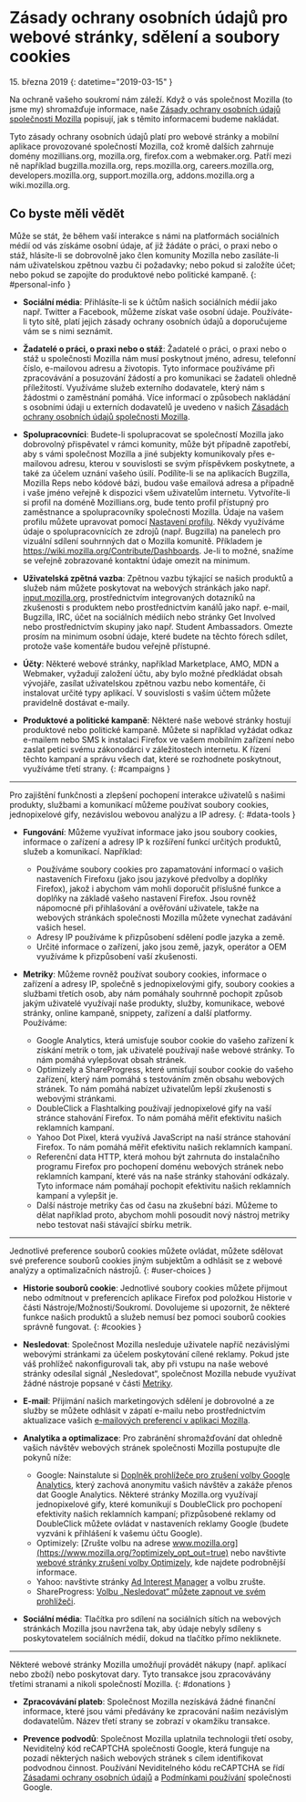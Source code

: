 # Zásady ochrany osobních údajů pro webové stránky, sdělení a soubory cookies

15\. března 2019
{: datetime="2019-03-15" }

Na ochraně vašeho soukromí nám záleží. Když o vás společnost Mozilla (to jsme my) shromažďuje informace, naše [Zásady ochrany osobních údajů společnosti Mozilla](https://www.mozilla.org/privacy/) popisují, jak s těmito informacemi budeme nakládat.

Tyto zásady ochrany osobních údajů platí pro webové stránky a mobilní aplikace provozované společností Mozilla, což kromě dalších zahrnuje domény mozillians.org, mozilla.org, firefox.com a webmaker.org. Patří mezi ně například bugzilla.mozilla.org, reps.mozilla.org, careers.mozilla.org, developers.mozilla.org, support.mozilla.org, addons.mozilla.org a wiki.mozilla.org.

## Co byste měli vědět

Může se stát, že během vaší interakce s námi na platformách sociálních médií od vás získáme osobní údaje, ať již žádáte o práci, o praxi nebo o stáž, hlásíte-li se dobrovolně jako člen komunity Mozilla nebo zasíláte-li nám uživatelskou zpětnou vazbu či požadavky; nebo pokud si založíte účet; nebo pokud se zapojíte do produktové nebo politické kampaně. 
{: #personal-info }

* **Sociální média**: Přihlásíte-li se k účtům našich sociálních médií jako např. Twitter a Facebook, můžeme získat vaše osobní údaje. Používáte-li tyto sítě, platí jejich zásady ochrany osobních údajů a doporučujeme vám se s nimi seznámit.

* **Žadatelé o práci, o praxi nebo o stáž**: Žadatelé o práci, o praxi nebo o stáž u společnosti Mozilla nám musí poskytnout jméno, adresu, telefonní číslo, e-mailovou adresu a životopis. Tyto informace používáme při zpracovávání a posuzování žádostí a pro komunikaci se žadateli ohledně příležitostí. Využíváme služeb externího dodavatele, který nám s žádostmi o zaměstnání pomáhá. Více informací o způsobech nakládání s osobními údaji u externích dodavatelů je uvedeno v našich [Zásadách ochrany osobních údajů společnosti Mozilla](https://www.mozilla.org/privacy/).

* **Spolupracovníci**: Budete-li spolupracovat se společností Mozilla jako dobrovolný přispěvatel v rámci komunity, může být případně zapotřebí, aby s vámi společnost Mozilla a jiné subjekty komunikovaly přes e-mailovou adresu, kterou v souvislosti se svým příspěvkem poskytnete, a také za účelem uznání vašeho úsilí. Podílíte-li se na aplikacích Bugzilla, Mozilla Reps nebo kódové bázi, budou vaše emailová adresa a případně i vaše jméno veřejně k dispozici všem uživatelům internetu. Vytvoříte-li si profil na doméně Mozillians.org, bude tento profil přístupný pro zaměstnance a spolupracovníky společnosti Mozilla. Údaje na vašem profilu můžete upravovat pomocí [Nastavení profilu](https://mozillians.org/user/edit). Někdy využíváme údaje o spolupracovnících ze zdrojů (např. Bugzilla) na panelech pro vizuální sdílení souhrnných dat o Mozilla komunitě. Příkladem je <https://wiki.mozilla.org/Contribute/Dashboards>. Je-li to možné, snažíme se veřejně zobrazované kontaktní údaje omezit na minimum.

* **Uživatelská zpětná vazba**: Zpětnou vazbu týkající se našich produktů a služeb nám můžete poskytovat na webových stránkách jako např. [input.mozilla.org](https://input.mozilla.org/), prostřednictvím integrovaných dotazníků na zkušenosti s produktem nebo prostřednictvím kanálů jako např. e-mail, Bugzilla, IRC, účet na sociálních médiích nebo stránky Get Involved nebo prostřednictvím skupiny jako např. Student Ambassadors. Omezte prosím na minimum osobní údaje, které budete na těchto fórech sdílet, protože vaše komentáře budou veřejně přístupné.

* **Účty**: Některé webové stránky, například Marketplace, AMO, MDN a Webmaker, vyžadují založení účtu, aby bylo možné předkládat obsah vývojáře, zasílat uživatelskou zpětnou vazbu nebo komentáře, či instalovat určité typy aplikací. V souvislosti s vaším účtem můžete pravidelně dostávat e-maily. 

* **Produktové a politické kampaně**: Některé naše webové stránky hostují produktové nebo politické kampaně. Můžete si například vyžádat odkaz e-mailem nebo SMS k instalaci Firefox ve vašem mobilním zařízení nebo zaslat petici svému zákonodárci v záležitostech internetu. K řízení těchto kampaní a správu všech dat, které se rozhodnete poskytnout, využíváme třetí strany.
{: #campaigns }

---------------------------------------

Pro zajištění funkčnosti a zlepšení pochopení interakce uživatelů s našimi produkty, službami a komunikací můžeme  používat soubory cookies, jednopixelové gify, nezávislou webovou analýzu a IP adresy.
{: #data-tools }

* **Fungování**: Můžeme využívat informace jako jsou soubory cookies, informace o zařízení a adresy IP k rozšíření funkcí určitých produktů, služeb a komunikací. Například:
    * Používáme soubory cookies pro zapamatování informací o vašich nastaveních Firefoxu (jako jsou jazykové předvolby a doplňky Firefox), jakož i abychom vám mohli doporučit příslušné funkce a doplňky na základě vašeho nastavení Firefox. Jsou rovněž nápomocné při přihlašování a ověřování uživatele, takže na webových stránkách společnosti Mozilla můžete vynechat zadávání vašich hesel.
    * Adresy IP používáme k přizpůsobení sdělení podle jazyka a země.
    * Určité informace o zařízení, jako jsou země, jazyk, operátor a OEM využíváme k přizpůsobení vaší zkušenosti.

* **Metriky**: Můžeme rovněž používat soubory cookies, informace o zařízení a adresy IP, společně s jednopixelovými gify, soubory cookies a službami třetích osob, aby nám pomáhaly souhrnně pochopit způsob jakým uživatelé využívají naše produkty, služby, komunikace, webové stránky, online kampaně, snippety, zařízení a další platformy. Používáme:
    * Google Analytics, která umisťuje soubor cookie do vašeho zařízení k získání metrik o tom, jak uživatelé používají naše webové stránky. To nám pomáhá vylepšovat obsah stránek.
    * Optimizely a ShareProgress, které umisťují soubor cookie do vašeho zařízení, který nám pomáhá s testováním změn obsahu webových stránek. To nám pomáhá nabízet uživatelům lepší zkušenosti s webovými stránkami.
    * DoubleClick a Flashtalking používají jednopixelové gify na vaší stránce stahování Firefox. To nám pomáhá měřit efektivitu našich reklamních kampaní.
    * Yahoo Dot Pixel, která využívá JavaScript na naší stránce stahování Firefox. To nám pomáhá měřit efektivitu našich reklamních kampaní. 
    * Referenční data HTTP, která mohou být zahrnuta do instalačního programu Firefox pro pochopení doménu webových stránek nebo reklamních kampaní, které vás na naše stránky stahování odkázaly. Tyto informace nám pomáhají pochopit efektivitu našich reklamních kampaní a vylepšit je.
    * Další nástroje metriky čas od času na zkušební bázi. Můžeme to dělat například proto, abychom mohli posoudit nový nástroj metriky nebo testovat naši stávající sbírku metrik.

---------------------------------------

Jednotlivé preference souborů cookies můžete ovládat, můžete sdělovat své preference souborů cookies jiným subjektům a odhlásit se z webové analýzy a optimalizačních nástrojů. 
{: #user-choices }

* **Historie souborů cookie**: Jednotlivé soubory cookies můžete přijmout nebo odmítnout v preferencích aplikace Firefox pod položkou Historie v části Nástroje/Možnosti/Soukromí. Dovolujeme si upozornit, že některé funkce našich produktů a služeb nemusí bez pomoci souborů cookies správně fungovat.
{: #cookies }

* **Nesledovat**: Společnost Mozilla nesleduje uživatele napříč nezávislými webovými stránkami za účelem poskytování cílené reklamy. Pokud jste váš prohlížeč nakonfigurovali tak, aby při vstupu na naše webové stránky odesílal signál „Nesledovat“, společnost Mozilla nebude využívat žádné nástroje popsané v části [Metriky](#data-tools).

* **E-mail**: Přijímání našich marketingových sdělení je dobrovolné a ze služby se můžete odhlásit v zápatí e-mailu nebo prostřednictvím aktualizace vašich [e-mailových preferencí v aplikaci Mozilla](https://www.mozilla.org/newsletter/recovery/).

* **Analytika a optimalizace**: Pro zabránění shromažďování dat ohledně vašich návštěv webových stránek společnosti Mozilla postupujte dle pokynů níže:
    *  Google: Nainstalute si [Doplněk prohlížeče pro zrušení volby Google Analytics](https://tools.google.com/dlpage/gaoptout), který zachová anonymitu vašich návštěv a zakáže přenos dat Google Analytics. Některé stránky Mozilla.org využívají jednopixelové gify, které komunikují s DoubleClick pro pochopení efektivity našich reklamních kampaní; přizpůsobené reklamy od DoubleClick můžete ovládat v nastaveních reklamy Google (budete vyzváni k přihlášení k vašemu účtu Google).
    *  Optimizely: [Zrušte volbu na adrese www.mozilla.org](https://www.mozilla.org/?optimizely_opt_out=true) nebo navštivte [webové stránky zrušení volby Optimizely](https://www.optimizely.com/opt_out), kde najdete podrobnější informace.
    *  Yahoo: navštivte stránky [Ad Interest Manager](https://aim.yahoo.com/aim/us/en/optout/) a volbu zrušte.
    *  ShareProgress: [Volbu „Nesledovat“ můžete zapnout ve svém prohlížeči](https://support.mozilla.org/kb/how-do-i-turn-do-not-track-feature).

* **Sociální média**: Tlačítka pro sdílení na sociálních sítích na webových stránkách Mozilla jsou navržena tak, aby údaje nebyly sdíleny s poskytovatelem sociálních médií, dokud na tlačítko přímo nekliknete.

---------------------------------------

Některé webové stránky Mozilla umožňují provádět nákupy (např. aplikací nebo zboží) nebo poskytovat dary. Tyto transakce jsou zpracovávány třetími stranami a nikoli společností Mozilla. 
{: #donations }

* **Zpracovávání plateb**: Společnost Mozilla nezískává žádné finanční informace, které jsou vámi předávány ke zpracování našim nezávislým dodavatelům. Název třetí strany se zobrazí v okamžiku transakce.

* **Prevence podvodů**: Společnost Mozilla uplatnila technologii třetí osoby, Neviditelný kód reCAPTCHA společnosti Google, která funguje na pozadí některých našich webových stránek s cílem identifikovat podvodnou činnost. Používání Neviditelného kódu reCAPTCHA se řídí [Zásadami ochrany osobních údajů](https://www.google.com/intl/en/policies/privacy/) a [Podmínkami používání](https://www.google.com/intl/en/policies/terms/) společnosti Google.
